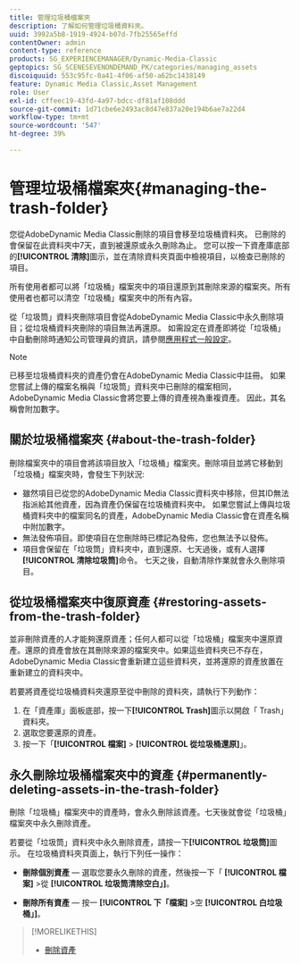 ```yaml
---
title: 管理垃圾桶檔案夾
description: 了解如何管理垃圾桶資料夾。
uuid: 3992a5b8-1919-4924-b07d-7fb25565effd
contentOwner: admin
content-type: reference
products: SG_EXPERIENCEMANAGER/Dynamic-Media-Classic
geptopics: SG_SCENESEVENONDEMAND_PK/categories/managing_assets
discoiquuid: 553c95fc-0a41-4f06-af50-a62bc1438149
feature: Dynamic Media Classic,Asset Management
role: User
exl-id: cffeec19-43fd-4a97-bdcc-df81af108ddd
source-git-commit: 1d71cbe6e2493ac8d47e837a20e194b6ae7a22d4
workflow-type: tm+mt
source-wordcount: '547'
ht-degree: 39%

---
```


# 管理垃圾桶檔案夾{#managing-the-trash-folder}

您從AdobeDynamic Media Classic刪除的項目會移至垃圾桶資料夾。 已刪除的會保留在此資料夾中7天，直到被還原或永久刪除為止。 您可以按一下資產庫底部的&#x200B;**[!UICONTROL 清除]**&#x200B;圖示，並在清除資料夾頁面中檢視項目，以檢查已刪除的項目。

所有使用者都可以將「垃圾桶」檔案夾中的項目還原到其刪除來源的檔案夾。所有使用者也都可以清空「垃圾桶」檔案夾中的所有內容。

從「垃圾筒」資料夾刪除項目會從AdobeDynamic Media Classic中永久刪除項目；從垃圾桶資料夾刪除的項目無法再還原。 如需設定在資產即將從「垃圾桶」中自動刪除時通知公司管理員的資訊，請參閱[應用程式一般設定](application-setup.md#general_settings)。

>[!NOTE]
>
>已移至垃圾桶資料夾的資產仍會在AdobeDynamic Media Classic中註冊。 如果您嘗試上傳的檔案名稱與「垃圾筒」資料夾中已刪除的檔案相同，AdobeDynamic Media Classic會將您要上傳的資產視為重複資產。 因此，其名稱會附加數字。

## 關於垃圾桶檔案夾 {#about-the-trash-folder}

刪除檔案夾中的項目會將該項目放入「垃圾桶」檔案夾。刪除項目並將它移動到「垃圾桶」檔案夾時，會發生下列狀況:

* 雖然項目已從您的AdobeDynamic Media Classic資料夾中移除，但其ID無法指派給其他資產，因為資產仍保留在垃圾桶資料夾中。 如果您嘗試上傳與垃圾桶資料夾中的檔案同名的資產，AdobeDynamic Media Classic會在資產名稱中附加數字。
* 無法發佈項目。即使項目在您刪除時已標記為發佈，您也無法予以發佈。
* 項目會保留在「垃圾筒」資料夾中，直到還原、七天過後，或有人選擇&#x200B;**[!UICONTROL 清除垃圾筒]**&#x200B;命令。 七天之後，自動清除作業就會永久刪除項目。

## 從垃圾桶檔案夾中復原資產 {#restoring-assets-from-the-trash-folder}

並非刪除資產的人才能夠還原資產；任何人都可以從「垃圾桶」檔案夾中還原資產。還原的資產會放在其刪除來源的檔案夾中。如果這些資料夾已不存在，AdobeDynamic Media Classic會重新建立這些資料夾，並將還原的資產放置在重新建立的資料夾中。

若要將資產從垃圾桶資料夾還原至從中刪除的資料夾，請執行下列動作：

1. 在「資產庫」面板底部，按一下&#x200B;**[!UICONTROL Trash]**&#x200B;圖示以開啟「 Trash」資料夾。
1. 選取您要還原的資產。
1. 按一下「**[!UICONTROL 檔案]** > **[!UICONTROL 從垃圾桶還原]**」。

## 永久刪除垃圾桶檔案夾中的資產 {#permanently-deleting-assets-in-the-trash-folder}

刪除「垃圾桶」檔案夾中的資產時，會永久刪除該資產。七天後就會從「垃圾桶」檔案夾中永久刪除資產。

若要從「垃圾筒」資料夾中永久刪除資產，請按一下&#x200B;**[!UICONTROL 垃圾筒]**&#x200B;圖示。 在垃圾桶資料夾頁面上，執行下列任一操作：

* **刪除個別資產**  — 選取您要永久刪除的資產，然後按一下「 **[!UICONTROL 檔案]**  >從 **[!UICONTROL 垃圾筒清除空白」]**。

* **刪除所有資產**  — 按一 **[!UICONTROL 下「檔案]**  >空 **[!UICONTROL 白垃圾桶」]**。

>[!MORELIKETHIS]
>
>* [刪除資產](moving-renaming-deleting-assets.md#delete_assets)


